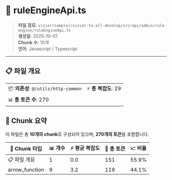 # 📄 ruleEngineApi.ts

> **파일 경로**: `vizier(sample)/vizier-fe-all-develop/src/api/admin/rule-engine/ruleEngineApi.ts`  
> **생성일**: 2025-10-01  
> **Chunk 수**: 10개  
> **언어**: Javascript / Typescript
---


## 📋 파일 개요

| | |
|--|--|
| 📦 **의존성**: `@/utils/http-common` | ⚡ **총 복잡도**: 29 |
| 📊 **총 토큰 수**: 270 |  |






## 🧩 Chunk 요약

이 파일은 총 **10개의 chunk**로 구성되어 있으며, **270개의 토큰**을 포함합니다.

| 🧩 Chunk 타입 | 📊 개수 | ⚡ 평균 복잡도 | 📝 총 토큰 | 📈 비율 |
|---------------|--------|-------------|----------|--------|
| 📋 파일 개요 | 1 | 0.0 | 151 | 55.9% |
| arrow_function | 9 | 3.2 | 119 | 44.1% |

